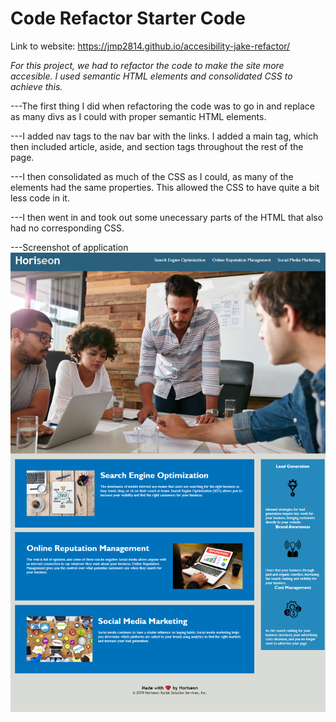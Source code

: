 # Code Refactor Starter Code

Link to website: https://jmp2814.github.io/accesibility-jake-refactor/

*For this project, we had to refactor the code to make the site more accesible. I used semantic HTML elements and consolidated CSS to achieve this.*

---The first thing I did when refactoring the code was to go in and replace as many divs as I could with proper semantic HTML elements.

---I added  nav tags to the nav bar with the links. I added a main tag, which then included article, aside, and section tags throughout the rest of the page.

---I then consolidated as much of the CSS as I could, as many of the elements had the same properties. This allowed the CSS to have quite a bit less code in it.

---I then went in and took out some unecessary parts of the HTML that also had no corresponding CSS.


---Screenshot of application ![Application Screenshot](./assets/images/challenge1.png)
